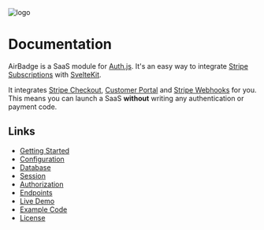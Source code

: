 <img class="logo" src="/images/logo-violet.svg" alt="logo"/>

# Documentation

AirBadge is a SaaS module for [Auth.js](https://authjs.dev). It's an easy way to integrate [Stripe Subscriptions](https://stripe.com/docs/subscriptions) with [SvelteKit](https://kit.svelte.dev).

It integrates [Stripe Checkout](https://stripe.com/payments/checkout), [Customer Portal](https://stripe.com/docs/customer-management) and [Stripe Webhooks](https://stripe.com/docs/webhooks) for you. This means you can launch a SaaS **without** writing any authentication or payment code.

## Links

- [Getting Started](/getting-started)
- [Configuration](/configuration)
- [Database](/database)
- [Session](/session)
- [Authorization](/authorization)
- [Endpoints](/endpoints)
- [Live Demo](https://demo.airbadge.dev)
- [Example Code](https://github.com/joshnuss/airbadge-example)
- [License](/license)
